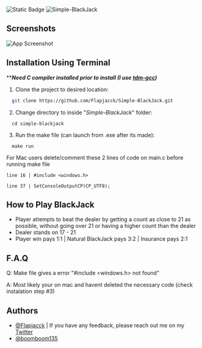 ![Static Badge](https://img.shields.io/badge/License-MIT-green)
![Simple-BlackJack](https://socialify.git.ci/Flapjacck/Simple-BlackJack/image?description=1&descriptionEditable=Game%20of%20Blackjack%20made%20in%20the%20C%20programming%20language.%20Created%20to%20deepen%20my%20understanding%20of%20the%20C%20language%20and%20git.&language=1&name=1&pattern=Plus&stargazers=1&theme=Dark)



## Screenshots

![App Screenshot](https://i.imgur.com/jHoLb1J.png)


## Installation Using Terminal

*****Need C compiler installed prior to install (I use [tdm-gcc](https://jmeubank.github.io/tdm-gcc/))***

1. Clone the project to desired location:
```bash
  git clone https://github.com/Flapjacck/Simple-BlackJack.git
```

2. Change directory to inside "*Simple-BlackJack*" folder:
```
  cd simple-blackjack
```

3. Run the make file (can launch from .exe after its made):
```
  make run
```
For Mac users delete/comment these 2 lines of code on main.c before running make file
```
line 16 | #include <windows.h>
```
```
line 37 | SetConsoleOutputCP(CP_UTF8);
```

## How to Play BlackJack

- Player attempts to beat the dealer by getting a count as close to 21 as possible, without going over 21 or having a higher count than the dealer
- Dealer stands on 17 - 21
- Player win pays 1:1 | Natural BlackJack pays 3:2 | Insurance pays 2:1

## F.A.Q

Q: Make file gives a error "#include <windows.h> not found"

A: Most likely your on mac and havent deleted the necessary code (check instalation step #3)

   
## Authors

- [@Flapjacck](https://www.github.com/Flapjacck) | If you have any feedback, please reach out me on my [Twitter](https://x.com/SpennGK)
- [@boomboom135](https://www.github.com/boomboom135)
